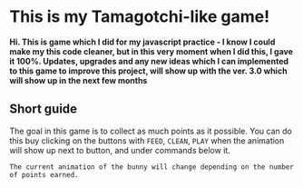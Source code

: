 # This is my Tamagotchi-like game!

**Hi. This is game which I did for my javascript practice - I know I could make my this code cleaner, but in this very moment when I did this, I gave it 100%. Updates, upgrades and any new ideas which I can implemented to this game to improve this project, will show up with the ver. 3.0 which will show up in the next few months**

## Short guide

The goal in this game is to collect as much points as it possible. You can do this buy clicking on the buttons with `FEED`, `CLEAN`, `PLAY` when the animation will show up next to button, and under commands below it. 

`The current animation of the bunny will change depending on the number of points earned.`
